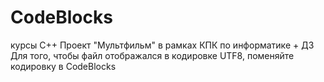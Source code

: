 # CodeBlocks
курсы C++
Проект "Мультфильм" в рамках КПК по информатике + ДЗ
Для того, чтобы файл отображался в кодировке UTF8, поменяйте кодировку в CodeBlocks 
